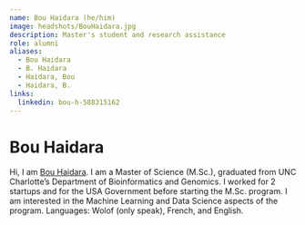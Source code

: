 ```yaml
---
name: Bou Haidara (he/him)
image: headshots/BouHaidara.jpg
description: Master's student and research assistance
role: alumni
aliases:
  - Bou Haidara
  - B. Haidara
  - Haidara, Bou
  - Haidara, B.
links:
  linkedin: bou-h-588315162
---
```


# Bou Haidara

Hi, I am [Bou Haidara](linkedin.com/in/bou-h-588315162). I am a Master of Science (M.Sc.), graduated from UNC Charlotte’s Department of Bioinformatics and Genomics. I worked for 2 startups and for the USA Government before starting the M.Sc. program. I am interested in the Machine Learning and Data Science aspects of the program. Languages: Wolof (only speak), French, and English. 